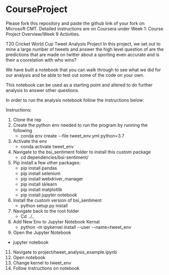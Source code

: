 # CourseProject

Please fork this repository and paste the github link of your fork on Microsoft CMT. Detailed instructions are on Coursera under Week 1: Course Project Overview/Week 9 Activities.

T20 Cricket World Cup Tweet Analysis Project
In this project, we set out to mine a large number of tweets and answer the high level question of are the predictions that are made on twitter about a sporting even accurate and is their a coorelation with who wins?

We have built a notebook that you can walk through to see what we did for our analysis and be able to test out some of the code on your own.

This notebook can be used as a starting point and altered to do further analysis to answer other questions.

In order to run the analysis notebook follow the instructions below:

Instructions:
1. Clone the rep
2. Create the python env needed to run the program by running the following 
   - conda env create --file tweet_env.yml python=3.7
3. Activate the env
   - conda activate tweet_env 
4. Navigate to the bsi_sentiment folder to install this custom package
   - cd dependencies/bsi-sentiment/ 
5. Pip install a few other packages:
   - pip install pandas
   - pip install selenium
   - pip install webdriver_manager
   - pip install sklearn
   - pip install matplotlib
   - pip install jupyter notebook
7. Install the custom version of bsi_sentiment
   - python setup.py install 
8. Navigate back to the root folder
   - Cd ../.. 
9. Add New Env to Jupyter Notebook Kernal
   - python -m ipykernel install --user --name=tweet_env 
10. Open the Jupyter Notebook 
   - jupyter notebook
11. Navigate to project/tweet_analysis_example.ipynb
12. Open notebook 
13. Change kernel to tweet_env 
14. Follow instructions on notebook 
